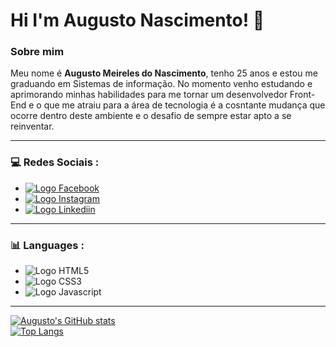 # Hi I'm Augusto Nascimento! :vulcan_salute:


### Sobre mim

<p>Meu nome é <strong>Augusto Meireles do Nascimento</strong>, tenho 25 anos e estou me graduando em Sistemas de informação.
No momento venho estudando e aprimorando minhas habilidades para me tornar um desenvolvedor Front-End e o que me atraiu para a área de tecnologia é a cosntante mudança que ocorre dentro deste ambiente e o desafio de sempre estar apto a se reinventar.</p>

<hr>

### :computer: Redes Sociais :

<ul>
  <a href="https://www.facebook.com/AugustoNascimentow" target="_blank">
    <li>
      <img src="https://img.shields.io/badge/Facebook-1877F2?style=for-the-badge&logo=facebook&logoColor=white" alt="Logo Facebook">
    </li>
  </a>
  <a href="https://www.instagram.com/augustomdn/" target="_blank">
    <li>
      <img src="https://img.shields.io/badge/Instagram-E4405F?style=for-the-badge&logo=instagram&logoColor=white" alt="Logo Instagram">
    </li>
  </a>
  <a href="https://www.linkedin.com/in/augusto-meireles-nascimento/" target="_blank">
    <li>
      <img src="https://img.shields.io/badge/LinkedIn-0077B5?style=for-the-badge&logo=linkedin&logoColor=white" alt="Logo Linkediin">
    </li>
  </a>
 </ul>
 
 <hr>
 
 ### :bar_chart: Languages :
 
 <ul>
    <li>
      <img src="https://img.shields.io/badge/HTML5-082b45?style=for-the-badge&logo=html5&logoColor=white" alt="Logo HTML5">
    </li>
  </a>
    <li>
      <img src="https://img.shields.io/badge/CSS3-082b45?style=for-the-badge&logo=css3&logoColor=white" alt="Logo CSS3">
    </li>
  </a>
    <li>
      <img src="https://img.shields.io/badge/JavaScript-082b45?style=for-the-badge&logo=javascript&logoColor=F7DF1E" alt="Logo Javascript">
    </li>
  </a>
 </ul>
 
 <hr>
 
 [![Augusto's GitHub stats](https://github-readme-stats.vercel.app/api?username=augustopeke&show_icons=true&theme=radical)](https://github.com/augustopeke/github-readme-stats)<br>
 [![Top Langs](https://github-readme-stats.vercel.app/api/top-langs/?username=augustopeke&layout=compact&show_icons=true&theme=radical)](https://github.com/augustopeke/github-readme-stats)
 
